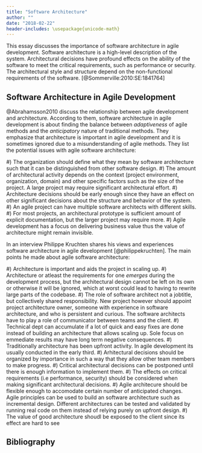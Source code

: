 ```yaml
---
title: "Software Architecture"
author: ""
date: "2018-02-22"
header-includes: \usepackage{unicode-math}
---
```

<!-- Write a 700-word essay discussion on the role and importance of software architecture in agile development. Discuss the idea of architecture as an emergent versus planned property of a system, when, how, and by whom architecture should be planned. What is the role of a software architect in agile development? -->

This essay discusses the importance of software architecture in agile development. Software architecture is a high-level description of the system. Architectural decisions have profound effects on the ability of the software to meet the critical requirements, such as performance or security. The architectural style and structure depend on the non-functional requirements of the software. [@Sommerville:2010:SE:1841764]


## Software Architecture in Agile Development
@Abrahamsson2010 discuss the relationship between agile development and architecture. According to them, software architecture in agile development is about finding the balance between *adaptiveness* of agile methods and the *anticipatory* nature of traditional methods. They emphasize that architecture is important in agile development and it is sometimes ignored due to a misunderstanding of agile methods. They list the potential issues with agile software architecture:

#) The organization should define what they mean by software architecture such that it can be distinguished from other software design.
#) The amount of architectural activity depends on the context (project environment, organization, domain) and other specific factors such as the size of the project. A large project may require significant architectural effort.
#) Architecture decisions should be early enough since they have an effect on other significant decisions about the structure and behavior of the system.
#) An agile project can have multiple software architects with different skills.
#) For most projects, an architectural prototype is sufficient amount of explicit documentation, but the larger project may require more.
#) Agile development has a focus on delivering business value thus the value of architecture might remain invisible.


<!--
The role of software architects in agile development?
Architecture as Emergent versus Planned Property
-->

In an interview Philippe Kruchten shares his views and experiences software architecture in agile development [@philippekruchten]. The main points he made about agile software architecture:

#) Architecture is important and aids the project in scaling up.
#) Architecture or atleast the requirements for one *emerges* during the development process, but the architectural design cannot be left on its own or otherwise it will be ignored, which at worst could lead to having to rewrite large parts of the codebase.
#) The role of software architect not a jobtitle, but collectively shared responsibility. New project however should appoint project architecture owner, someone with experience in software architecture, and who is persistent and curious. The software architects have to play a role of communicator between teams and the client.
#) Technical dept can accumulate if a lot of quick and easy fixes are done instead of building an architecture that allows scaling up. Sole focus on emmediate results may have long term negative consequences.
#) Traditionally architecture has been upfront activity. In agile development its usually conducted in the early third.
#) Arhitectural decisions should be organized by importance in such a way that they allow other team members to make progress.
#) Critical architectural decisions can be postponed until there is enough information to implement them.
#) The effects on critical requirements (i.e performance, security) should be considered when making significant architectural decisions.
#) Agile architecure should be flexible enough to accomodate certain number of anticipated changes. Agile principles can be used to build an software architecture such as incremental design. Different architectures can be tested and validated by running real code on them instead of relying purely on upfront design.
#) The value of good architecture shoudl be exposed to the client since its effect are hard to see

## Bibliography
